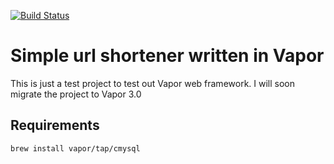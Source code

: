 [![Build Status](https://travis-ci.org/sammy-SC/swift-shortener.svg?branch=master)](https://travis-ci.org/sammy-SC/swift-shortener)
# Simple url shortener written in Vapor

This is just a test project to test out Vapor web framework.
I will soon migrate the project to Vapor 3.0


## Requirements
`brew install vapor/tap/cmysql`
